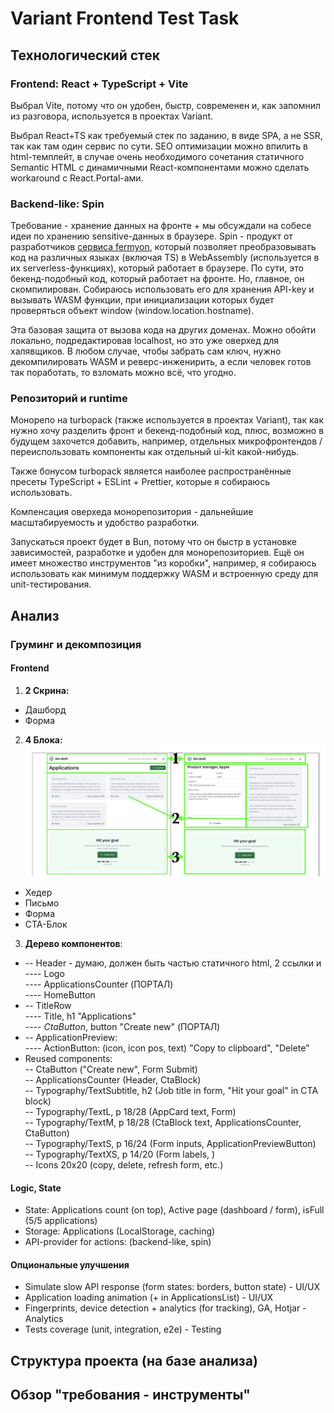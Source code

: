 # Variant Frontend Test Task

## Технологический стек

### Frontend: React + TypeScript + Vite

Выбрал Vite, потому что он удобен, быстр, современен и, как запомнил из разговора, используется в проектах Variant.

Выбрал React+TS как требуемый стек по заданию, в виде SPA, а не SSR, так как там один сервис по сути. SEO оптимизации
можно впилить в html-темплейт, в случае очень необходимого сочетания статичного Semantic HTML с динамичными React-компонентами
можно сделать workaround с React.Portal-ами.

### Backend-like: Spin

Требование - хранение данных на фронте + мы обсуждали на собесе идеи по хранению sensitive-данных в браузере.
Spin - продукт от разработчиков [сервиса fermyon](https://fermyon.com/), который позволяет преобразовывать код на различных
языках (включая TS) в WebAssembly (используется в их serverless-функциях), который работает в браузере.
По сути, это бекенд-подобный код, который работает на фронте. Но, главное, он скомпилирован. Собираюсь использовать его для
хранения API-key и вызывать WASM функции, при инициализации которых будет проверяться объект window (window.location.hostname).

Эта базовая защита от вызова кода на других доменах. Можно обойти локально, подредактировав localhost, но это уже оверхед для
халявщиков. В любом случае, чтобы забрать сам ключ, нужно декомпилировать WASM и реверс-инженирить, а если человек готов так
поработать, то взломать можно всё, что угодно.

### Репозиторий и runtime

Монорепо на turbopack (также используется в проектах Variant), так как нужно хочу разделить фронт и бекенд-подобный код,
плюс, возможно в будущем захочется добавить, например, отдельных микрофронтендов / переиспользовать компоненты как
отдельный ui-kit какой-нибудь.

Также бонусом turbopack является наиболее распространённые пресеты TypeScript + ESLint + Prettier, которые я собираюсь использовать.

Компенсация оверхеда монорепозитория - дальнейшие масштабируемость и удобство разработки.

Запускаться проект будет в Bun, потому что он быстр в установке зависимостей, разработке и удобен для монорепозиториев.
Ещё он имеет множество инструментов "из коробки", например, я собираюсь использовать как минимум поддержку WASM и встроенную
среду для unit-тестирования.

## Анализ

### Груминг и декомпозиция

#### Frontend

1. **2 Скрина:**

- Дашборд
- Форма

2. **4 Блока:** ![analysis.blocks.png](.readme/analysis.blocks.png)

- Хедер
- Письмо
- Форма
- CTA-Блок

3. **Дерево компонентов**: <br>

- -- Header - думаю, должен быть частью статичного html, 2 ссылки и <br>
  ---- Logo <br>
  ---- ApplicationsCounter (ПОРТАЛ) <br>
  ---- HomeButton <br>
- -- TitleRow <br>
  ---- Title, h1 "Applications" <br>
  ---- _CtaButton_, button "Create new" (ПОРТАЛ) <br>
- -- ApplicationPreview: <br>
  ---- ActionButton: (icon, icon pos, text) "Copy to clipboard", "Delete" <br>
- Reused components: <br>
  -- CtaButton ("Create new", Form Submit) <br>
  -- ApplicationsCounter (Header, CtaBlock) <br>
  -- Typography/TextSubtitle, h2 (Job title in form, "Hit your goal" in CTA block) <br>
  -- Typography/TextL, p 18/28 (AppCard text, Form) <br>
  -- Typography/TextM, p 18/28 (CtaBlock text, ApplicationsCounter, CtaButton) <br>
  -- Typography/TextS, p 16/24 (Form inputs, ApplicationPreviewButton) <br>
  -- Typography/TextXS, p 14/20 (Form labels, ) <br>
  -- Icons 20x20 (copy, delete, refresh form, etc.) <br>

#### Logic, State

- State: Applications count (on top), Active page (dashboard / form), isFull (5/5 applications)
- Storage: Applications (LocalStorage, caching)
- API-provider for actions: (backend-like, spin)

#### Опциональные улучшения

- Simulate slow API response (form states: borders, button state) - UI/UX
- Application loading animation (+ in ApplicationsList) - UI/UX
- Fingerprints, device detection + analytics (for tracking), GA, Hotjar - Analytics
- Tests coverage (unit, integration, e2e) - Testing

## Структура проекта (на базе анализа)

## Обзор "требования - инструменты"
